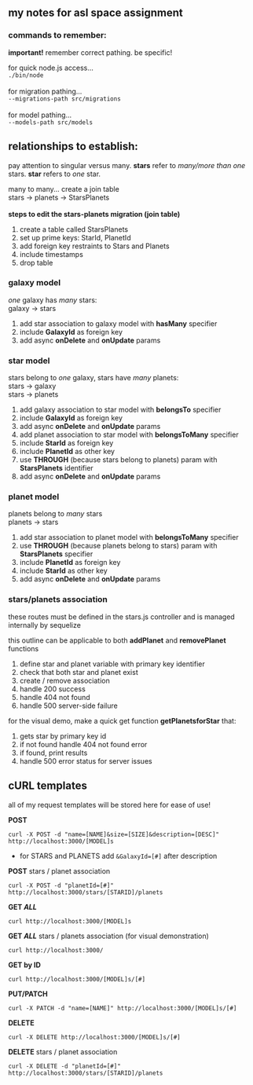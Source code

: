 ## my notes for asl space assignment

### commands to remember:

**important!** remember correct pathing. be specific!

for quick node.js access...<br>
`./bin/node`<br><br>
for migration pathing...<br>
`--migrations-path src/migrations`
<br><br>
for model pathing...<br>
`--models-path src/models`

## relationships to establish:

pay attention to singular versus many. **stars** refer to _many/more than one_ stars. **star** refers to _one_ star.

many to many... create a join table<br>
stars -> planets -> StarsPlanets <br><br>
**steps to edit the stars-planets migration (join table)**<br>

1. create a table called StarsPlanets
2. set up prime keys: StarId, PlanetId
3. add foreign key restraints to Stars and Planets
4. include timestamps
5. drop table
   <br>

### **galaxy model**

_one_ galaxy has _many_ stars:<Br>
galaxy -> stars
<br>

1. add star association to galaxy model with **hasMany** specifier
2. include **GalaxyId** as foreign key
3. add async **onDelete** and **onUpdate** params

### **star model**

stars belong to _one_ galaxy, stars have _many_ planets:<br>
stars -> galaxy<br>
stars -> planets<br>

1. add galaxy association to star model with **belongsTo** specifier
2. include **GalaxyId** as foreign key
3. add async **onDelete** and **onUpdate** params
4. add planet association to star model with **belongsToMany** specifier
5. include **StarId** as foreign key
6. include **PlanetId** as other key
7. use **THROUGH** (because stars belong to planets) param with **StarsPlanets** identifier
8. add async **onDelete** and **onUpdate** params

### **planet model**

planets belong to _many_ stars<br>
planets -> stars<br>

1. add star association to planet model with **belongsToMany** specifier
2. use **THROUGH** (because planets belong to stars) param with **StarsPlanets** specifier
3. include **PlanetId** as foreign key
4. include **StarId** as other key
5. add async **onDelete** and **onUpdate** params

### **stars/planets association**

these routes must be defined in the stars.js controller and is managed internally by sequelize

this outline can be applicable to both **addPlanet** and **removePlanet** functions

1. define star and planet variable with primary key identifier
2. check that both star and planet exist
3. create / remove association
4. handle 200 success
5. handle 404 not found
6. handle 500 server-side failure

for the visual demo, make a quick get function **getPlanetsforStar** that:

1. gets star by primary key id
2. if not found handle 404 not found error
3. if found, print results
4. handle 500 error status for server issues

## **cURL templates**

all of my request templates will be stored here for ease of use!

**POST**

`curl -X POST -d "name=[NAME]&size=[SIZE]&description=[DESC]" http://localhost:3000/[MODEL]s`

- for STARS and PLANETS add `&GalaxyId=[#]` after description

**POST** stars / planet association

`curl -X POST -d "planetId=[#]" http://localhost:3000/stars/[STARID]/planets`

**GET _ALL_**

`curl http://localhost:3000/[MODEL]s`

**GET _ALL_** stars / planets association (for visual demonstration)

`curl http://localhost:3000/`

**GET by ID**

`curl http://localhost:3000/[MODEL]s/[#]`

**PUT/PATCH**

`curl -X PATCH -d "name=[NAME]" http://localhost:3000/[MODEL]s/[#]`

**DELETE**

`curl -X DELETE http://localhost:3000/[MODEL]s/[#]`

**DELETE** stars / planet association

`curl -X DELETE -d "planetId=[#]" http://localhost:3000/stars/[STARID]/planets`
